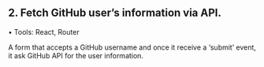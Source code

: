 ##	2.	Fetch GitHub user’s information via API.
•	Tools: React, Router

A form that accepts a GitHub username and once it receive a ‘submit’ event, it ask GitHub API for the user information.
